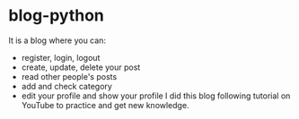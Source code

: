 # blog-python
It is a blog where you can:
- register, login, logout
- create, update, delete your post
- read other people's posts 
- add and check category
- edit your profile and show your profile
I did this blog following tutorial on YouTube to practice and get new knowledge.
